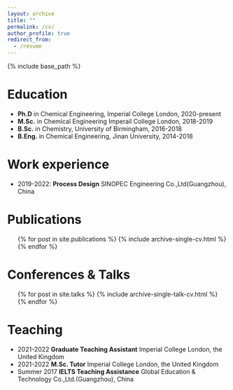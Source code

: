 ```yaml
---
layout: archive
title: ""
permalink: /cv/
author_profile: true
redirect_from:
  - /resume
---
```


{% include base_path %}

Education
======
* **Ph.D** in Chemical Engineering, Imperial College London, 2020-present
* **M.Sc.** in Chemical Engineering Imperail College London, 2018-2019
* **B.Sc.** in Chemistry, University of Birmingham, 2016-2018
* **B.Eng.** in Chemical Engineering, Jinan University, 2014-2018

Work experience
======
* 2019-2022: **Process Design** SINOPEC Engineering Co.,Ltd(Guangzhou), China

Publications
======
  <ul>{% for post in site.publications %}
    {% include archive-single-cv.html %}
  {% endfor %}</ul>
  
Conferences & Talks
======
  <ul>{% for post in site.talks %}
    {% include archive-single-talk-cv.html %}
  {% endfor %}</ul>
  
Teaching
======
* 2021-2022 **Graduate Teaching Assistant** Imperial College London, the United Kingdom
* 2021-2022 **M.Sc. Tutor** Imperial College London, the United Kingdom 
* Summer 2017 **IELTS Teaching Assistance** Global Education & Technology Co.,Ltd.(Guangzhou), China
